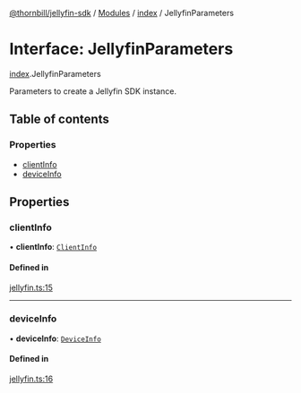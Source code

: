 [@thornbill/jellyfin-sdk](../README.md) / [Modules](../modules.md) / [index](../modules/index.md) / JellyfinParameters

# Interface: JellyfinParameters

[index](../modules/index.md).JellyfinParameters

Parameters to create a Jellyfin SDK instance.

## Table of contents

### Properties

- [clientInfo](index.JellyfinParameters.md#clientinfo)
- [deviceInfo](index.JellyfinParameters.md#deviceinfo)

## Properties

### clientInfo

• **clientInfo**: [`ClientInfo`](index.ClientInfo.md)

#### Defined in

[jellyfin.ts:15](https://github.com/thornbill/jellyfin-sdk-typescript/blob/3ae780a/src/jellyfin.ts#L15)

___

### deviceInfo

• **deviceInfo**: [`DeviceInfo`](index.DeviceInfo.md)

#### Defined in

[jellyfin.ts:16](https://github.com/thornbill/jellyfin-sdk-typescript/blob/3ae780a/src/jellyfin.ts#L16)
